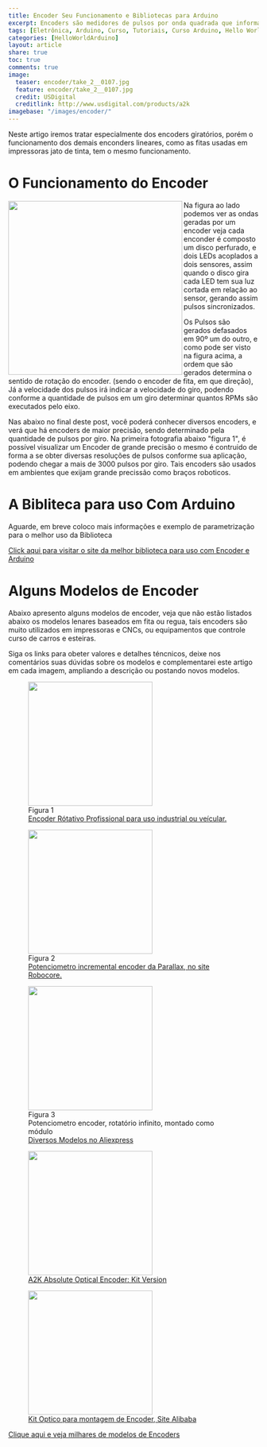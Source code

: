 ```yaml
---
title: Encoder Seu Funcionamento e Bibliotecas para Arduino
excerpt: Encoders são medidores de pulsos por onda quadrada que informam a direção do giro para um determinado eixo onde está acoplado, sendo amplamente usados em motores, knobs e potenciometros digitais.
tags: [Eletrônica, Arduino, Curso, Tutoriais, Curso Arduino, Hello World Arduino, Encoder, Nível Iniciante, Protocolos, Motores]
categories: [HelloWorldArduino]
layout: article
share: true
toc: true
comments: true
image:
  teaser: encoder/take_2__0107.jpg
  feature: encoder/take_2__0107.jpg
  credit: USDigital
  creditlink: http://www.usdigital.com/products/a2k
imagebase: "/images/encoder/"
---
```


Neste artigo iremos tratar especialmente dos encoders giratórios, porém o funcionamento dos 
demais enconders lineares, como as fitas usadas em impressoras jato de tinta, tem o mesmo 
funcionamento.

# O Funcionamento do Encoder

<img src="{{ site.url }}{{ page.imagebase }}td_libs_Encoder_pos4.png" width="350px" align="left"/>Na 
figura ao lado podemos ver as ondas geradas por um encoder veja cada enconder é composto um disco 
perfurado, e dois LEDs acoplados a dois sensores, assim quando o disco gira cada LED tem sua luz 
cortada em relação ao sensor, gerando assim pulsos sincronizados.

Os Pulsos são gerados defasados em 90º um do outro, e como pode ser visto na figura acima, a ordem
que são gerados determina o sentido de rotação do encoder. (sendo o encoder de fita, em que direção),
Já a velocidade dos pulsos irá indicar a velocidade do giro, podendo conforme a quantidade de pulsos
em um giro determinar quantos RPMs são executados pelo eixo.

Nas abaixo no final deste post, você poderá conhecer diversos encoders, e verá que há encoders de maior
precisão, sendo determinado pela quantidade de pulsos por giro. Na primeira fotografia abaixo "figura 1", 
é possível visualizar um Encoder de grande precisão o mesmo é contruido de forma a se obter diversas
resoluções de pulsos conforme sua aplicação, podendo chegar a mais de 3000 pulsos por giro. Tais encoders
são usados em ambientes que exijam grande precissão como braços roboticos.

# A Bibliteca para uso Com Arduino
Aguarde, em breve coloco mais informações e exemplo de parametrização para o melhor uso da Biblioteca

[Click aqui para visitar o site da melhor biblioteca para uso com Encoder e Arduino](http://www.pjrc.com/teensy/td_libs_Encoder.html)

# Alguns Modelos de Encoder
Abaixo apresento alguns modelos de encoder, veja que não estão listados abaixo os modelos lenares
baseados em fita ou regua, tais encoders são muito utilizados em impressoras e CNCs, ou equipamentos
que controle curso de carros e esteiras.

Siga os links para  obeter valores e detalhes téncnicos, deixe nos comentários suas dúvidas sobre os
 modelos e complementarei este artigo em cada imagem, ampliando a descrição ou postando novos modelos.
 
<figure>
<img src="{{ site.url }}/images/encoder/incremental-rotary-encoders-14277-2359763.jpg" width="250px"/>
<figcaption> Figura 1<br />
<a href="http://www.directindustry.com/prod/ges-group/incremental-rotary-encoders-14277-28194.html">Encoder Rótativo Profissional para uso industrial ou veícular.</a>
</figcaption>
</figure>
<figure>
<img src="{{ site.url }}/images/encoder/parallax-incremental-rotary-encoder-large.jpg" width="250px"/>
<figcaption> Figura 2<br />
<a href="http://www.robotshop.com/en/parallax-incremental-rotary-encoder.html">Potenciometro incremental encoder da Parallax, no site Robocore.</a>
</figcaption>
</figure>
<figure>
<img src="{{ site.url }}/images/encoder/A31-Free-Shipping-1PC-New-font-b-Rotary-b-font-font-b-Encoder-b-font-Module.jpg" width="250px" />
<figcaption> Figura 3<br />
Potenciometro encoder, rotatório infinito, montado como módulo<br />
<a href="http://www.aliexpress.com/cheap/cheap-rotary-encoder.html">Diversos Modelos no Aliexpress</a>
</figcaption>
</figure>
<figure>
<img src="{{ site.url }}/images/encoder/take_2__0107.jpg" width="250px"/>
<figcaption><a href="http://www.usdigital.com/products/a2k">A2K Absolute Optical Encoder: Kit Version</a>
</figcaption>
</figure>

<figure>
<img src="{{ site.url }}/images/encoder/optical_kit_encoder_disc encoder_module.jpg" width="250px"/>
<figcaption>
<a href="http://sensor-china.en.alibaba.com/product/714912193-214329834/optical_kit_encoder_disc_encoder_module.html">Kit Optico para montagem de Encoder, Site Alibaba</a>
</figcaption>
</figure>
<a href="https://www.google.com/search?q=encoder&espv=2&biw=1280&bih=661&source=lnms&tbm=isch&sa=X&ei=oG9KVPWFPJeNNrCOgbAO&ved=0CAYQ_AUoAQ" class="btn-success">Clique aqui e veja milhares de modelos de Encoders</a>
